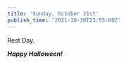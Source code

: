 ```yaml
---
title: 'Sunday, October 31st'
publish_time: '2021-10-30T23:55:00Z'
---
```


Rest Day.

***Happy Halloween!***
